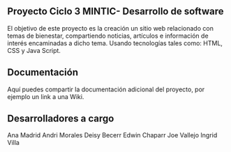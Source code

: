 
## Proyecto Ciclo 3 MINTIC-  Desarrollo de software

El objetivo de este proyecto es la creación un sitio web relacionado con temas de bienestar, compartiendo noticias, artículos e información de interés encaminadas a dicho tema. Usando tecnologías tales como:
HTML, CSS y Java Script.

## Documentación
Aquí puedes compartir la documentación adicional del proyecto, por ejemplo un link a una Wiki.

## Desarrolladores a cargo
Ana Madrid
Andri Morales
Deisy Becerr
Edwin Chaparr
Joe Vallejo
Ingrid Villa
